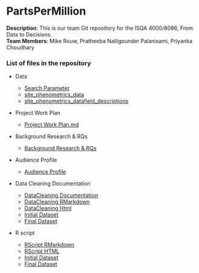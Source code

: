 # PartsPerMillion
**Description**: This is our team Git repository for the ISQA 4000/8086, From Data to Decisions.  
**Team Members**: Mike Rouw, Pratheeba Nalligounder Palanisami, Priyanka Choudhary

### List of files in the repository
* Data
  * [Search Parameter](https://github.com/priya0318/PartsPerMillion/blob/master/Data/search_parameters.csv)
  * [site_phenometrics_data](https://github.com/priya0318/PartsPerMillion/blob/master/Data/site_phenometrics_data.csv)
  * [site_phenometrics_datafield_descriptions](https://github.com/priya0318/PartsPerMillion/blob/master/Data/site_phenometrics_datafield_descriptions.csv)

* Project Work Plan
  * [Project Work Plan.md](https://github.com/priya0318/PartsPerMillion/blob/master/ProjectWorkPlan/Project%20Work%20Plan.md)
  
* Background Research & RQs
  * [Background Research & RQs](https://github.com/priya0318/PartsPerMillion/blob/master/Background%20Research%20%26%20RQs/Background%20Research%20%26%20RQs.md)
  
 * Audience Profile
    * [Audience Profile](https://github.com/priya0318/PartsPerMillion/blob/master/Audience%20Profile/AudienceProfile.md)
    
 * Data Cleaning Documentation
    * [DataCleaning Documentation](https://github.com/priya0318/PartsPerMillion/blob/master/DataCleaningDocumentation/DataCleaningDocument.md)
    * [DataCleaning RMarkdown](https://github.com/priya0318/PartsPerMillion/blob/master/DataCleaningDocumentation/DataCleaningDocumentation.Rmd)
    * [DataCleaning Html](https://github.com/priya0318/PartsPerMillion/blob/master/DataCleaningDocumentation/DataCleaningDocumentation.html)
    * [Initial Dataset](https://github.com/priya0318/PartsPerMillion/blob/master/DataCleaningDocumentation/site_phenometrics_data%20-%20Updated.csv)
    * [Final Dataset](https://github.com/priya0318/PartsPerMillion/blob/master/DataCleaningDocumentation/JeanFinalDataSet.csv)
 
* R script 
    * [RScript RMarkdown](https://github.com/priya0318/PartsPerMillion/blob/master/R%20Script/R%20Script.Rmd)
    * [RScript HTML](https://github.com/priya0318/PartsPerMillion/blob/master/R%20Script/R-Script.html)
    * [Initial Dataset](https://github.com/priya0318/PartsPerMillion/blob/master/R%20Script/site_phenometrics_data%20-%20Updated.csv)
    * [Final Dataset](https://github.com/priya0318/PartsPerMillion/blob/master/R%20Script/JeanFinalDataSet.csv)
